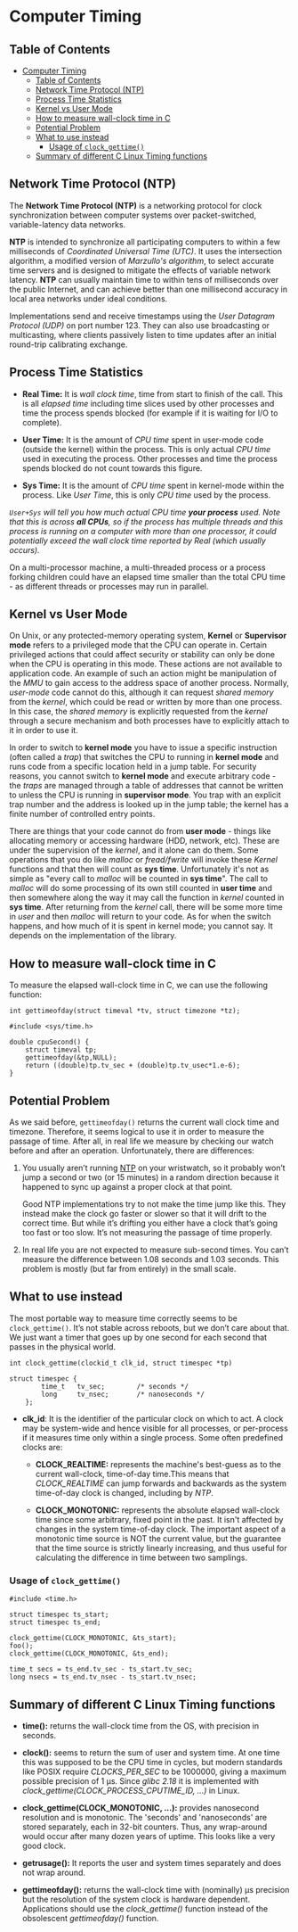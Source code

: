 # Computer Timing

## Table of Contents

- [Computer Timing](#computer-timing)
  - [Table of Contents](#table-of-contents)
  - [Network Time Protocol (NTP)](#network-time-protocol-ntp)
  - [Process Time Statistics](#process-time-statistics)
  - [Kernel vs User Mode](#kernel-vs-user-mode)
  - [How to measure wall-clock time in C](#how-to-measure-wall-clock-time-in-c)
  - [Potential Problem](#potential-problem)
  - [What to use instead](#what-to-use-instead)
    - [Usage of `clock_gettime()`](#usage-of-clockgettime)
  - [Summary of different C Linux Timing functions](#summary-of-different-c-linux-timing-functions)

## Network Time Protocol (NTP)

The **Network Time Protocol (NTP)** is a networking protocol for clock synchronization between computer systems over packet-switched, variable-latency data networks.

**NTP** is intended to synchronize all participating computers to within a few milliseconds of *Coordinated Universal Time (UTC)*. It uses the intersection algorithm, a modified version of *Marzullo's algorithm*, to select accurate time servers and is designed to mitigate the effects of variable network latency. **NTP** can usually maintain time to within tens of milliseconds over the public Internet, and can achieve better than one millisecond accuracy in local area networks under ideal conditions.

Implementations send and receive timestamps using the *User Datagram Protocol (UDP)* on port number 123. They can also use broadcasting or multicasting, where clients passively listen to time updates after an initial round-trip calibrating exchange.

## Process Time Statistics

* **Real Time:** It is *wall clock time*, time from start to finish of the call. This is all *elapsed time* including time slices used by other processes and time the process spends blocked (for example if it is waiting for I/O to complete).

* **User Time:** It is the amount of *CPU time* spent in user-mode code (outside the kernel) within the process. This is only actual *CPU time* used in executing the process. Other processes and time the process spends blocked do not count towards this figure.

* **Sys Time:** It is the amount of *CPU time* spent in kernel-mode within the process. Like *User Time*, this is only *CPU time* used by the process.

*`User+Sys` will tell you how much actual CPU time **your process** used. Note that this is across **all CPUs**, so if the process has multiple threads and this process is running on a computer with more than one processor, it could potentially exceed the wall clock time reported by Real (which usually occurs).*

On a multi-processor machine, a multi-threaded process or a process forking children could have an elapsed time smaller than the total CPU time - as different threads or processes may run in parallel.

## Kernel vs User Mode

On Unix, or any protected-memory operating system, **Kernel** or **Supervisor mode** refers to a privileged mode that the CPU can operate in. Certain privileged actions that could affect security or stability can only be done when the CPU is operating in this mode. Τhese actions are not available to application code. An example of such an action might be manipulation of the *MMU* to gain access to the address space of another process. Normally, *user-mode* code cannot do this, although it can request *shared memory* from the *kernel*, which could be read or written by more than one process. In this case, the *shared memory* is explicitly requested from the *kernel* through a secure mechanism and both processes have to explicitly attach to it in order to use it.

In order to switch to **kernel mode** you have to issue a specific instruction (often called a *trap*) that switches the CPU to running in **kernel mode** and runs code from a specific location held in a jump table. For security reasons, you cannot switch to **kernel mode** and execute arbitrary code - the *traps* are managed through a table of addresses that cannot be written to unless the CPU is running in **supervisor mode**. You trap with an explicit trap number and the address is looked up in the jump table; the kernel has a finite number of controlled entry points.

There are things that your code cannot do from **user mode** - things like allocating memory or accessing hardware (HDD, network, etc). These are under the supervision of the *kernel*, and it alone can do them. Some operations that you do like *malloc* or *fread/fwrite* will invoke these *Kernel* functions and that then will count as **sys time**. Unfortunately it's not as simple as "every call to *malloc* will be counted in **sys time**". The call to *malloc* will do some processing of its own still counted in **user time** and then somewhere along the way it may call the function in *kernel* counted in **sys time**. After returning from the *kernel* call, there will be some more time in *user* and then *malloc* will return to your code. As for when the switch happens, and how much of it is spent in kernel mode; you cannot say. It depends on the implementation of the library.

## How to measure wall-clock time in C

To measure the elapsed wall-clock time in C, we can use the following function:

`int gettimeofday(struct timeval *tv, struct timezone *tz);`

    #include <sys/time.h>

    double cpuSecond() {
        struct timeval tp;
        gettimeofday(&tp,NULL);
        return ((double)tp.tv_sec + (double)tp.tv_usec*1.e-6);
    }

## Potential Problem

As we said before, `gettimeofday()` returns the current wall clock time and timezone. Therefore, it seems logical to use it in order to measure the passage of time. After all, in real life we measure by checking our watch before and after an operation. Unfortunately, there are differences:

1. You usually aren’t running [NTP](#network-time-protocol-ntp) on your wristwatch, so it probably won’t jump a second or two (or 15 minutes) in a random direction because it happened to sync up against a proper clock at that point.

    Good NTP implementations try to not make the time jump like this. They instead make the clock go faster or slower so that it will drift to the correct time. But while it’s drifting you either have a clock that’s going too fast or too slow. It’s not measuring the passage of time properly.

2. In real life you are not expected to measure sub-second times. You can’t measure the difference between 1.08 seconds and 1.03 seconds. This problem is mostly (but far from entirely) in the small scale.

## What to use instead

The most portable way to measure time correctly seems to be `clock_gettime()`. It’s not stable across reboots, but we don’t care about that. We just want a timer that goes up by one second for each second that passes in the physical world.

`int clock_gettime(clockid_t clk_id, struct timespec *tp)`

    struct timespec {
            time_t   tv_sec;        /* seconds */
            long     tv_nsec;       /* nanoseconds */
        };

- **clk_id**: It is the identifier of the particular clock on which to act. A clock may be system-wide and hence visible for all processes, or per-process if it measures time only within a single process. Some often predefined clocks are:

  - **CLOCK_REALTIME:** represents the machine's best-guess as to the current wall-clock, time-of-day time.This means that *CLOCK_REALTIME* can jump forwards and backwards as the system time-of-day clock is changed, including by *NTP*.
  
  - **CLOCK_MONOTONIC:** represents the absolute elapsed wall-clock time since some arbitrary, fixed point in the past. It isn't affected by changes in the system time-of-day clock. The important aspect of a monotonic time source is NOT the current value, but the guarantee that the time source is strictly linearly increasing, and thus useful for calculating the difference in time between two samplings.

### Usage of `clock_gettime()`

    #include <time.h>

    struct timespec ts_start;
    struct timespec ts_end;

    clock_gettime(CLOCK_MONOTONIC, &ts_start);
    foo();
    clock_gettime(CLOCK_MONOTONIC, &ts_end);

    time_t secs = ts_end.tv_sec - ts_start.tv_sec;
    long nsecs = ts_end.tv_nsec - ts_start.tv_nsec;

## Summary of different C Linux Timing functions

- **time():** returns the wall-clock time from the OS, with precision in seconds.

- **clock():** seems to return the sum of user and system time. At one time this was supposed to be the CPU time in cycles, but modern standards like POSIX require *CLOCKS_PER_SEC* to be 1000000, giving a maximum possible precision of 1 µs. Since *glibc 2.18* it is implemented with *clock_gettime(CLOCK_PROCESS_CPUTIME_ID, ...)* in Linux.

- **clock_gettime(CLOCK_MONOTONIC, ...):** provides nanosecond resolution and is monotonic. The 'seconds' and 'nanoseconds' are stored separately, each in 32-bit counters. Thus, any wrap-around would occur after many dozen years of uptime. This looks like a very good clock.

- **getrusage():** It reports the user and system times separately and does not wrap around.

- **gettimeofday():** returns the wall-clock time with (nominally) µs precision but the resolution of the system clock is hardware dependent. Applications should use the *clock_gettime()* function instead of the obsolescent *gettimeofday()* function.